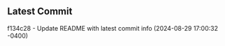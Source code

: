 
## Latest Commit
f134c28 - Update README with latest commit info (2024-08-29 17:00:32 -0400) <Yunxi-Zhou>
